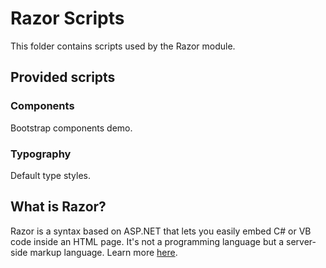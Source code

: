 # Razor Scripts

This folder contains scripts used by the Razor module.

## Provided scripts

### Components

Bootstrap components demo.

### Typography

Default type styles.

## What is Razor?

Razor is a syntax based on ASP.NET that lets you easily embed C# or VB code inside an HTML page. It's not a programming language but a server-side markup language. Learn more [here](https://www.w3schools.com/asp/razor_intro.asp).
